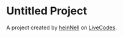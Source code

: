 # Untitled Project
A project created by [heinNell](https://github.com/heinNell) on [LiveCodes](https://livecodes.io).